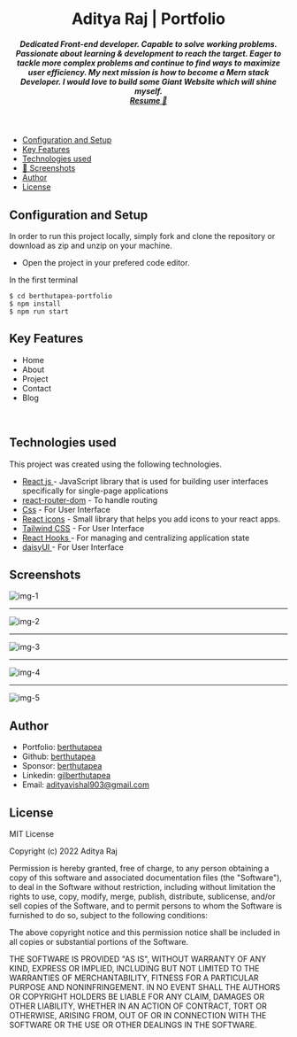 <h1 align ="center" >Aditya Raj | Portfolio</h1>

<h5  align ="center"> 
Dedicated Front-end developer. Capable to solve working problems. Passionate about learning & development to reach the target. Eager to tackle more complex problems and continue to find ways to maximize user efficiency. My next mission is how to become a Mern stack Developer. I would love to build some Giant Website which will shine myself. <br/> <a href="https://drive.google.com/file/d/16r18tc8RhGEiQoOGTTFvgZ0g46C_oQFe/view?usp=share_link">Resume 💼</a> </h5>
<br/>

  * [Configuration and Setup](#configuration-and-setup)
  * [Key Features](#key-features)
  * [Technologies used](#technologies-used)
  * [📸 Screenshots](#screenshots)
  * [Author](#author)
  * [License](#license)



## Configuration and Setup

In order to run this project locally, simply fork and clone the repository or download as zip and unzip on your machine.

- Open the project in your prefered code editor.

In the first terminal

```
$ cd berthutapea-portfolio
$ npm install 
$ npm run start
```

##  Key Features

- Home
- About
- Project 
- Contact
- Blog


<br/>

##  Technologies used

This project was created using the following technologies.

- [React js ](https://www.npmjs.com/package/react) - JavaScript library that is used for building user interfaces specifically for single-page applications
- [react-router-dom](https://www.npmjs.com/package/react-router-dom) - To handle routing
- [Css](https://developer.mozilla.org/en-US/docs/Web/CSS) - For User Interface
- [React icons](https://react-icons.github.io/react-icons/) -
 Small library that helps you add icons  to your react apps.
 - [Tailwind CSS](https://tailwindcss.com/) - For User Interface
- [React Hooks  ](https://reactjs.org/docs/hooks-intro.html) - For managing and centralizing application state
- [daisyUI  ](https://daisyui.com/docs/changelog/) - For User Interface

 ##  Screenshots 
 
![img-1](https://github.com/RajAditya01/berthutapea-portfolio/assets/111676859/825edab2-ff3b-4c24-8a99-7bc2527bb758)
---- -
![img-2](https://github.com/RajAditya01/berthutapea-portfolio/assets/111676859/b5ed935c-cc42-4d23-a2c7-765e90f198f1)
--- - 
![img-3](https://user-images.githubusercontent.com/111676859/235824165-95c1e6b6-f3df-426e-816a-8c80a91d352d.png)
--- - 
![img-4](https://user-images.githubusercontent.com/111676859/235824167-224063d0-624a-4aaf-b27f-f4aa8b668511.png)
--- - 
![img-5](https://user-images.githubusercontent.com/111676859/235824168-a1028607-de4c-466a-8527-c05eedb1d6b0.png)

## Author
- Portfolio: [berthutapea](https://berthutapea.vercel.app/)
- Github: [berthutapea](https://github.com/RajAditya01)
- Sponsor: [berthutapea](https://saweria.co/berthutapea)
- Linkedin: [gilberthutapea](https://www.linkedin.com/in/gilberthutapea/)
- Email: [adityavishal903@gmail.com](mailto:adityavishal903@gmail.com)

## License

MIT License

Copyright (c) 2022 Aditya Raj

Permission is hereby granted, free of charge, to any person obtaining a copy
of this software and associated documentation files (the "Software"), to deal
in the Software without restriction, including without limitation the rights
to use, copy, modify, merge, publish, distribute, sublicense, and/or sell
copies of the Software, and to permit persons to whom the Software is
furnished to do so, subject to the following conditions:

The above copyright notice and this permission notice shall be included in all
copies or substantial portions of the Software.

THE SOFTWARE IS PROVIDED "AS IS", WITHOUT WARRANTY OF ANY KIND, EXPRESS OR
IMPLIED, INCLUDING BUT NOT LIMITED TO THE WARRANTIES OF MERCHANTABILITY,
FITNESS FOR A PARTICULAR PURPOSE AND NONINFRINGEMENT. IN NO EVENT SHALL THE
AUTHORS OR COPYRIGHT HOLDERS BE LIABLE FOR ANY CLAIM, DAMAGES OR OTHER
LIABILITY, WHETHER IN AN ACTION OF CONTRACT, TORT OR OTHERWISE, ARISING FROM,
OUT OF OR IN CONNECTION WITH THE SOFTWARE OR THE USE OR OTHER DEALINGS IN THE
SOFTWARE.
